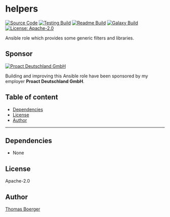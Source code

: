 # helpers

[![Source Code](https://img.shields.io/badge/github-source%20code-blue?logo=github&logoColor=white)](https://github.com/rolehippie/helpers) [![Testing Build](https://github.com/rolehippie/helpers/workflows/testing/badge.svg)](https://github.com/rolehippie/helpers/actions?query=workflow%3Atesting) [![Readme Build](https://github.com/rolehippie/helpers/workflows/readme/badge.svg)](https://github.com/rolehippie/helpers/actions?query=workflow%3Areadme) [![Galaxy Build](https://github.com/rolehippie/helpers/workflows/galaxy/badge.svg)](https://github.com/rolehippie/helpers/actions?query=workflow%3Agalaxy) [![License: Apache-2.0](https://img.shields.io/github/license/rolehippie/helpers)](https://github.com/rolehippie/helpers/blob/master/LICENSE)

Ansible role which provides some generic filters and libraries.

## Sponsor

[![Proact Deutschland GmbH](https://proact.eu/wp-content/uploads/2020/03/proact-logo.png)](https://proact.eu)

Building and improving this Ansible role have been sponsored by my employer **Proact Deutschland GmbH**.

## Table of content

- [Dependencies](#dependencies)
- [License](#license)
- [Author](#author)

---



## Dependencies

- None

## License

Apache-2.0

## Author

[Thomas Boerger](https://github.com/tboerger)
